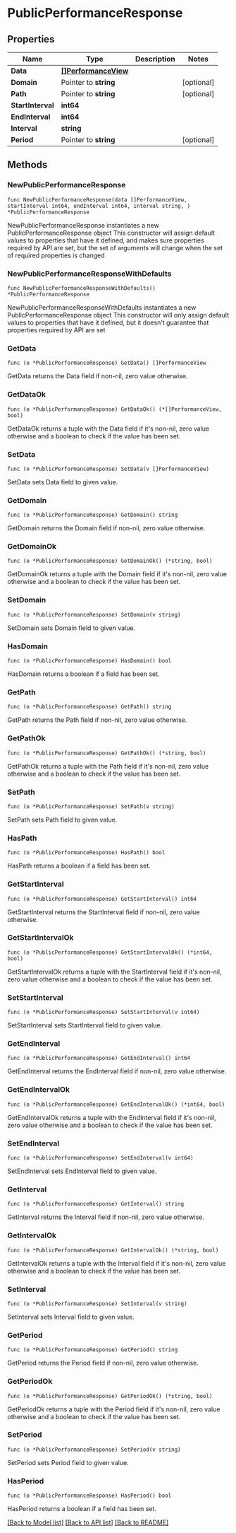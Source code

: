 # PublicPerformanceResponse

## Properties

Name | Type | Description | Notes
------------ | ------------- | ------------- | -------------
**Data** | [**[]PerformanceView**](PerformanceView.md) |  | 
**Domain** | Pointer to **string** |  | [optional] 
**Path** | Pointer to **string** |  | [optional] 
**StartInterval** | **int64** |  | 
**EndInterval** | **int64** |  | 
**Interval** | **string** |  | 
**Period** | Pointer to **string** |  | [optional] 

## Methods

### NewPublicPerformanceResponse

`func NewPublicPerformanceResponse(data []PerformanceView, startInterval int64, endInterval int64, interval string, ) *PublicPerformanceResponse`

NewPublicPerformanceResponse instantiates a new PublicPerformanceResponse object
This constructor will assign default values to properties that have it defined,
and makes sure properties required by API are set, but the set of arguments
will change when the set of required properties is changed

### NewPublicPerformanceResponseWithDefaults

`func NewPublicPerformanceResponseWithDefaults() *PublicPerformanceResponse`

NewPublicPerformanceResponseWithDefaults instantiates a new PublicPerformanceResponse object
This constructor will only assign default values to properties that have it defined,
but it doesn't guarantee that properties required by API are set

### GetData

`func (o *PublicPerformanceResponse) GetData() []PerformanceView`

GetData returns the Data field if non-nil, zero value otherwise.

### GetDataOk

`func (o *PublicPerformanceResponse) GetDataOk() (*[]PerformanceView, bool)`

GetDataOk returns a tuple with the Data field if it's non-nil, zero value otherwise
and a boolean to check if the value has been set.

### SetData

`func (o *PublicPerformanceResponse) SetData(v []PerformanceView)`

SetData sets Data field to given value.


### GetDomain

`func (o *PublicPerformanceResponse) GetDomain() string`

GetDomain returns the Domain field if non-nil, zero value otherwise.

### GetDomainOk

`func (o *PublicPerformanceResponse) GetDomainOk() (*string, bool)`

GetDomainOk returns a tuple with the Domain field if it's non-nil, zero value otherwise
and a boolean to check if the value has been set.

### SetDomain

`func (o *PublicPerformanceResponse) SetDomain(v string)`

SetDomain sets Domain field to given value.

### HasDomain

`func (o *PublicPerformanceResponse) HasDomain() bool`

HasDomain returns a boolean if a field has been set.

### GetPath

`func (o *PublicPerformanceResponse) GetPath() string`

GetPath returns the Path field if non-nil, zero value otherwise.

### GetPathOk

`func (o *PublicPerformanceResponse) GetPathOk() (*string, bool)`

GetPathOk returns a tuple with the Path field if it's non-nil, zero value otherwise
and a boolean to check if the value has been set.

### SetPath

`func (o *PublicPerformanceResponse) SetPath(v string)`

SetPath sets Path field to given value.

### HasPath

`func (o *PublicPerformanceResponse) HasPath() bool`

HasPath returns a boolean if a field has been set.

### GetStartInterval

`func (o *PublicPerformanceResponse) GetStartInterval() int64`

GetStartInterval returns the StartInterval field if non-nil, zero value otherwise.

### GetStartIntervalOk

`func (o *PublicPerformanceResponse) GetStartIntervalOk() (*int64, bool)`

GetStartIntervalOk returns a tuple with the StartInterval field if it's non-nil, zero value otherwise
and a boolean to check if the value has been set.

### SetStartInterval

`func (o *PublicPerformanceResponse) SetStartInterval(v int64)`

SetStartInterval sets StartInterval field to given value.


### GetEndInterval

`func (o *PublicPerformanceResponse) GetEndInterval() int64`

GetEndInterval returns the EndInterval field if non-nil, zero value otherwise.

### GetEndIntervalOk

`func (o *PublicPerformanceResponse) GetEndIntervalOk() (*int64, bool)`

GetEndIntervalOk returns a tuple with the EndInterval field if it's non-nil, zero value otherwise
and a boolean to check if the value has been set.

### SetEndInterval

`func (o *PublicPerformanceResponse) SetEndInterval(v int64)`

SetEndInterval sets EndInterval field to given value.


### GetInterval

`func (o *PublicPerformanceResponse) GetInterval() string`

GetInterval returns the Interval field if non-nil, zero value otherwise.

### GetIntervalOk

`func (o *PublicPerformanceResponse) GetIntervalOk() (*string, bool)`

GetIntervalOk returns a tuple with the Interval field if it's non-nil, zero value otherwise
and a boolean to check if the value has been set.

### SetInterval

`func (o *PublicPerformanceResponse) SetInterval(v string)`

SetInterval sets Interval field to given value.


### GetPeriod

`func (o *PublicPerformanceResponse) GetPeriod() string`

GetPeriod returns the Period field if non-nil, zero value otherwise.

### GetPeriodOk

`func (o *PublicPerformanceResponse) GetPeriodOk() (*string, bool)`

GetPeriodOk returns a tuple with the Period field if it's non-nil, zero value otherwise
and a boolean to check if the value has been set.

### SetPeriod

`func (o *PublicPerformanceResponse) SetPeriod(v string)`

SetPeriod sets Period field to given value.

### HasPeriod

`func (o *PublicPerformanceResponse) HasPeriod() bool`

HasPeriod returns a boolean if a field has been set.


[[Back to Model list]](../README.md#documentation-for-models) [[Back to API list]](../README.md#documentation-for-api-endpoints) [[Back to README]](../README.md)



